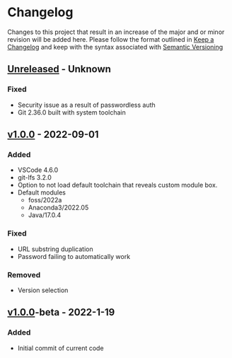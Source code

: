 # Changelog
Changes to this project that result in an increase of the major and or minor revision will be added here. Please follow the format outlined in [Keep a Changelog](http://keepachangelog.com/en/1.0.0/) and keep with the syntax associated with [Semantic Versioning](https://semver.org/)

## [Unreleased] - Unknown
### Fixed
- Security issue as a result of passwordless auth
- Git 2.36.0 built with system toolchain

## [v1.0.0] - 2022-09-01
### Added
- VSCode 4.6.0
- git-lfs 3.2.0
- Option to not load default toolchain that reveals custom module box.
- Default modules
    - foss/2022a
    - Anaconda3/2022.05
    - Java/17.0.4
### Fixed
- URL substring duplication
- Password failing to automatically work
### Removed
- Version selection

## [v1.0.0]-beta - 2022-1-19
### Added
- Initial commit of current code

[Unreleased]: https://github.com/UCO-HPC/buddy_code-server/compare/v1.0.0...devel
[v1.0.0]: https://github.com/UCO-HPC/buddy_code-server/compare/v1.0.0-beta...v1.0.0
[v1.0.0-beta]: https://github.com/UCO-HPC/buddy_code-server/releases/tag/v1.0.0-beta